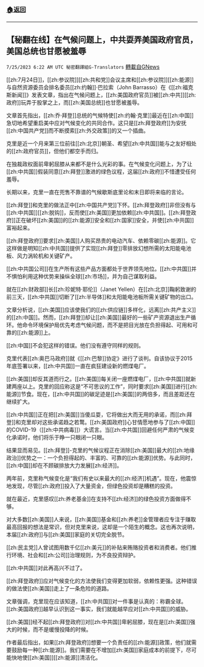 ###  [:house:返回](README.md)
---


## 【秘翻在线】在气候问题上，中共耍弄美国政府官员，美国总统也甘愿被羞辱
`7/25/2023 6:22 AM UTC 秘密翻譯組G-Translators` [轉載自GNews](https://gnews.org/articles/1485554)

[[zh:7月24日]]，[[zh:参议院]][[zh:共和党]]会议主席和[[zh:参议院]][[zh:能源]]与自然资源委员会排名委员[[zh:约翰]]·巴拉索（John Barrasso）在《[[zh:福克斯新闻]]》发表文章，指出在气候问题上，[[zh:美国政府官员]]被[[zh:中共]][[zh:政府]]玩弄于股掌之上，而[[zh:美国总统]]也甘愿被羞辱。

文章首先指出，[[zh:乔·拜登]]总统的气候特使[[zh:约翰·克里]]最近在[[zh:中国]]急切地希望重启美中应对气候变化的共同合作。这只是[[zh:拜登政府]]为安抚[[zh:中国共产党]]而不断摸索[[zh:外交政策]]的又一个插曲。

克里是近一个月来第三位前往[[zh:北京]]朝圣、希望[[zh:中共国]]能与之友好相处的[[zh:政府官员]]，但他们都空手而归。

在独裁政权面前卑躬屈膝从来都不是什么光彩的事。在气候变化问题上，为了让[[zh:中共国]]假装同意[[zh:拜登]]激进的绿色议程，这届[[zh:政府]]不惜遭受任何羞辱。

长期以来，克里一直在兜售不靠谱的气候歇斯底里论和末日即将来临的言论。

[[zh:拜登]]和克里的做法正中[[zh:中国共产党]]下怀。[[zh:拜登政府]]非但没有与[[zh:中共国]][[zh:脱钩]]，反而使[[zh:美国]]更加依赖[[zh:中共国]]。[[zh:拜登政府]]正在破坏[[zh:美国]]的[[zh:能源]]安全和[[zh:国家]]安全，并使[[zh:中共国]]富裕起来。

[[zh:拜登政府]]要求[[zh:美国]]人购买昂贵的电动汽车、依赖零碳[[zh:能源]]。它这样做是明知[[zh:中共国]]提供了实现[[zh:拜登]]零排放幻想所需的太阳能电池板、风力涡轮机和关键矿产。

[[zh:中共国公司]]在生产所有这些产品方面都处于世界领先地位。[[zh:中共国]]并不惧怕利用这种优势来操纵全球[[zh:市场]]，并为自己谋取利益。

就在[[zh:财政部]]长[[zh:珍妮特·耶伦]]（Janet Yellen）在[[zh:北京]]鞠躬致谢的前三天，[[zh:中共国]]切断了[[zh:半导体]]和太阳能电池板所需关键矿物的出口。

文章分析说，[[zh:美国]]应该使我们的[[zh:供应链]]多样化，远离[[zh:共产主义]]的[[zh:中国]]。然而，[[zh:拜登]]却让[[zh:美国]]最好的一些矿产资源退出生产循环。他命令环境保护局优先考虑气候问题，而不是把目光放在负担得起、可用和可靠的[[zh:能源]]上。

[[zh:中国]]不会犯这样的错误。他们没有遵守同样的规则。

克里代表[[zh:奥巴马政府]]就《[[zh:巴黎]]协定》进行了谈判。自该协议于2015年底签署以来，[[zh:中共国]]一直在疯狂建设新的燃煤电厂。

[[zh:美国]]却反其道而行之。[[zh:美国]]每关闭一座燃煤电厂，[[zh:中共国]]就新建两座以上。克里的回应称这是“不可思议的工作”，同时要求[[zh:美国]]进行[[zh:能源]]节食。现在，[[zh:中共国]]的碳足迹是[[zh:美国]]的两倍多，而且差距还在继续扩大。

[[zh:中共国]]正在把[[zh:美国]]当傻瓜耍，它将做出大而无用的承诺，而[[zh:拜登]]和克里却对这些承诺趋之若鹜。[[zh:美国政府]]心甘情愿地参与了[[zh:中国]]的COVID-19（[[zh:中共病毒]]）大谎言。当[[zh:中共国]]回避任何严肃的气候变化承诺时，他们将乐于睁一只眼闭一只眼。

结果显而易见。[[zh:拜登]]\-克里的气候议程正在消除[[zh:美国]]最大的[[zh:地缘政治]]优势之一：一个负担得起的、丰富的、可靠的[[zh:能源]]优势。与此同时，[[zh:中国]]却在不顾碳排放大力发展[[zh:经济]]。

两年前，克里称气候变化是“我们有史以来最大的[[zh:经济]]机遇”。现在，他震惊地发现，尽管[[zh:政府]]投入了大量资金，但绿色投资却是糟糕的投资。

就在最近，克里感叹[[zh:养老基金]]在支持不[[zh:经济]]的绿色投资方面做得不够。

对大多数[[zh:美国]]人来说，[[zh:美国]]基金和[[zh:养老]]金管理者应专注于赚取最高回报的想法是常识，但对克里来说，这却是一个陌生的概念。这也再次说明，本届[[zh:政府]]与[[zh:美国]]家庭的关切完全脱节。

[[zh:民主党]]人曾试图用数千亿[[zh:美元]]的补贴来贿赂投资者和消费者。他们推行环境、社会和[[zh:公司]]治理规则，为不良投资辩护。

[[zh:中共国]]对此再高兴不过了。

[[zh:拜登政府]]应对气候变化的方法使我们变得更加软弱，依赖性更强。这种错误的做法使[[zh:美国]]走上了一条危险的道路。

文章强调，克里现在应该知道，[[zh:中共国]]对一件事是认真的：称霸全球。[[zh:美国政府]]越早认识到这一事实，我们就能越早应对[[zh:中共国]]的威胁。

[[zh:美国]]经不起[[zh:拜登政府]]对[[zh:中共国]]卑躬屈膝，现在是[[zh:美国]]强大的时候，而不是缓慢投降的时候。

作者最后指出，如果[[zh:拜登政府]]想要一个负责任的[[zh:能源]]政策，他们就需要鼓励每一种[[zh:能源]]。我们需要在不增加[[zh:美国]]家庭成本的前提下，尽可能快地使[[zh:美国]][[zh:能源]]清洁化。
